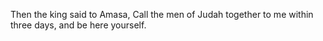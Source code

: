 Then the king said to Amasa, Call the men of Judah together to me within three days, and be here yourself.
